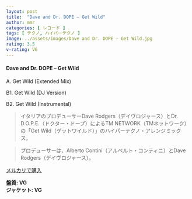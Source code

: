 ```yaml
---
layout: post
title:  "Dave and Dr. DOPE – Get Wild"
author: mmr
categories: [ レコード ]
tags: [ テクノ, ハイパーテクノ ]
image: ../assets/images/Dave and Dr. DOPE – Get Wild.jpg
rating: 3.5
v-rating: VG
---
```


#### Dave and Dr. DOPE – Get Wild

A. Get Wild (Extended Mix)

B1. Get Wild (DJ Version)

B2. Get Wild (Instrumental)

> イタリアのプロデューサーDave Rodgers（デイヴロジャース）とDr. D.O.P.E.（ドクター・ドープ）によるTM NETWORK（TMネットワーク）の「Get Wild（ゲットワイルド）」のハイパーテクノ・アレンジミックス。

> プロデューサーは、Alberto Contini（アルベルト・コンティニ）とDave Rodgers（デイヴロジャース）。

[メルカリで購入](https://jp.mercari.com/item/m98858239692)

<div class="mt-4 mb-4 d-flex align-items-center">
<strong class="mr-1">盤質: VG</strong>
</div>
<div class="mt-4 mb-4 d-flex align-items-center">
<strong class="mr-1">ジャケット: VG</strong>
</div>
